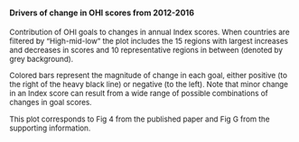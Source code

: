 #### Drivers of change in OHI scores from 2012-2016

<font size = 2>
Contribution of OHI goals to changes in annual Index scores. When countries are filtered by “High-mid-low” the plot includes the 15 regions with largest increases and decreases in scores and 10 representative regions in between (denoted by grey background). 

Colored bars represent the magnitude of change in each goal, either positive (to the right of the heavy black line) or negative (to the left). Note that minor change in an Index score can result from a wide range of possible combinations of changes in goal scores.

This plot corresponds to Fig 4 from the published paper and Fig G from the supporting information.
</font>
